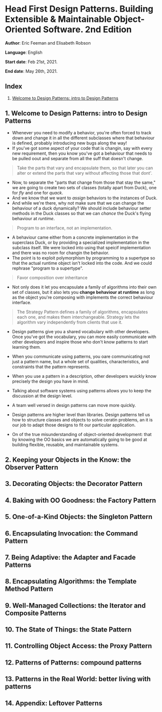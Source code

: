 # Head First Design Patterns. Building Extensible & Maintainable Object-Oriented Software. 2nd Edition

**Author**: Eric Feeman and Elisabeth Robson

**Language**: English

**Start date**: Feb 21st, 2021.

**End date**: May 26th, 2021.

## Index

1. [Welcome to Design Patterns: intro to Design Patterns](#1-welcome-to-design-patterns-intro-to-design-patterns)

## 1. Welcome to Design Patterns: intro to Design Patterns

* Whenever you need to modify a behavior, you're often forced to track down and change it in all the different subclasses where that behaviour is defined, probably introducing new bugs along the way!
* If you've got some aspect of your code that is changin, say with every new requirement, then you know you've got a behaviour that needs to be pulled oout and separate from all the suff that doesn't change.
> Take the parts that vary and encapsulate them, so that later you can alter or extend the parts that vary without affecting those that dont'.
* Now, to separate the "parts that change from those that stay the same," we are going to create two sets of classes (totally apart from Duck), one for _fly_ and one for _quack_.
* And we know that we want to _assign_ behaviors to the instances of Duck.
* And while we're there, why not make sure that we can change the behaviour of a duck dynamically? We should include behaviour setter methods in the Duck classes so that we can _chance_ the Duck's flying behaviour at _runtime_.
> Program to an interface, not an implementation.
* A behaviour came either from a concrete implementation in the superclass Duck, or by providing a specialized implementation in the subclass itself. We were locked into using that speicif implementation and there was no room for changin the behavior.
* The point is to exploit polymorphism by programming to a supertype so that the actual runtime object isn't locked into the code. And we could rephrase "program to a supertype".
> Favor composition over inheritance
* Not only does it let you encapsulate a family of algorithms into their own set of classes, but it also lets you **change behaviour at runtime** as long as the object you're composing with implements the correct behaviour interface.

> The Strategy Pattern defines a family of algorithms, encapsulates each one, and makes them interchangeable. Strategy lets the algorithm vary independently from clients that use it.

* Design patterns give you a shared vocabulary with other developers. Once you've got the vocabulary, you can more easily communicate with other developers and inspire those who don't know patterns to start learning them.

* When you communicate using patterns, you oare communicating not just a pattern name, but a whole set of qualities, characteristics, and constraints that the pattern represents.

* When you use a pattern in a description, other developers wuickly know precisely the design you have in mind.

* Talking about software systems using patterns allows you to keep the discussion at the design level.
* A team well versed in design patterns can move more quickly.
* Design patterns are higher level than libraries. Design patterns tell us how to structure classes and objects to solve ceratin problems, an it is our job to adapt those designs to fit our particular application.
* On of the true misunderstanding of object-oriented development: that by knowing the OO basics we are automatically going to be good at building flexible, reusable, and maintainable systems.


## 2. Keeping your Objects in the Know: the Observer Pattern
## 3. Decorating Objects: the Decorator Pattern
## 4. Baking with OO Goodness: the Factory Pattern
## 5. One-of-a-Kind Objects: the Singleton Pattern
## 6. Encapsulating Invocation: the Command Pattern
## 7. Being Adaptive: the Adapter and Facade Patterns
## 8. Encapsulating Algorithms: the Template Method Pattern
## 9. Well-Managed Collections: the Iterator and Composite Patterns
## 10. The State of Things: the State Pattern
## 11. Controlling Object Access: the Proxy Pattern
## 12. Patterns of Patterns: compound patterns
## 13. Patterns in the Real World: better living with patterns
## 14. Appendix: Leftover Patterns

